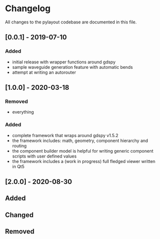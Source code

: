 # Changelog
All changes to the pylayout codebase are documented in this file.

## [0.0.1] - 2019-07-10
### Added
- initial release with wrapper functions around gdspy
- sample waveguide generation feature with automatic bends
- attempt at writing an autorouter

## [1.0.0] - 2020-03-18
### Removed
- everything
### Added
- complete framework that wraps around gdspy v1.5.2
- the framework includes: math, geometry, component hierarchy and routing
- the component builder model is helpful for writing generic component scripts with user defined values
- the framework includes a (work in progress) full fledged viewer written in Qt5

## [2.0.0] - 2020-08-30
## Added
## Changed
## Removed
